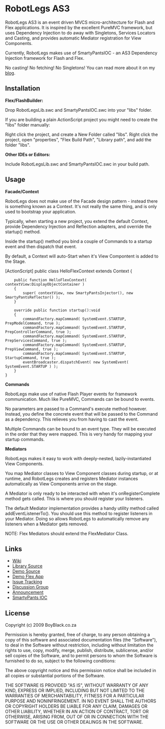 RobotLegs AS3
=============

RobotLegs AS3 is an event driven MVCS micro-architecture for Flash and Flex applications. It is inspired by the excellent PureMVC framework, but uses Dependency Injection to do away with Singletons, Services Locators and Casting, and provides automatic Mediator registration for View Components.

Currently, RobotLegs makes use of SmartyPantsIOC - an AS3 Dependency Injection framework for Flash and Flex.

No casting! No fetching! No Singletons! You can read more about it on my [blog](http://shaun.boyblack.co.za/blog/robotlegs-as3/).

Installation
------------

**Flex/FlashBuilder:**

Drop RobotLegsLib.swc and SmartyPantsIOC.swc into your "libs" folder.

If you are building a plain ActionScript project you might need to create the "libs" folder manually:

Right click the project, and create a New Folder called "libs".
Right click the project, open "properties", "Flex Build Path", "Library path", and add the folder "libs".

**Other IDEs or Editors:**

Include RobotLegsLib.swc and SmartyPantsIOC.swc in your build path.

Usage
-----

**Facade/Context**

RobotLegs does not make use of the Facade design pattern - instead there is something known as a Context. It's not really the same thing, and is only used to bootstrap your application.

Typically, when starting a new project, you extend the default Context, provide Dependency Injection and Reflection adapters, and override the startup() method.

Inside the startup() method you bind a couple of Commands to a startup event and then dispatch that event.

By default, a Context will auto-Start when it's View Compontent is added to the Stage.

  [ActionScript]
	public class HelloFlexContext extends Context
	{
    
		public function HelloFlexContext( contextView:DisplayObjectContainer )
		{
			super( contextView, new SmartyPantsInjector(), new SmartyPantsReflector() );
		}
    
		override public function startup():void
		{
			commandFactory.mapCommand( SystemEvent.STARTUP, PrepModelCommand, true );
			commandFactory.mapCommand( SystemEvent.STARTUP, PrepControllerCommand, true );
			commandFactory.mapCommand( SystemEvent.STARTUP, PrepServicesCommand, true );
			commandFactory.mapCommand( SystemEvent.STARTUP, PrepViewCommand, true );
			commandFactory.mapCommand( SystemEvent.STARTUP, StartupCommand, true );
			eventBroadcaster.dispatchEvent( new SystemEvent( SystemEvent.STARTUP ) );
		}
	}

**Commands**

RobotLegs make use of native Flash Player events for framework communication. Much like PureMVC, Commands can be bound to events.

No parameters are passed to a Command's execute method however. Instead, you define the concrete event that will be passed to the Command as a dependency. This relieves you from having to cast the event.

Multiple Commands can be bound to an event type. They will be executed in the order that they were mapped. This is very handy for mapping your startup commands.

**Mediators**

RobotLegs makes it easy to work with deeply-nested, lazily-instantiated View Components.

You map Mediator classes to View Component classes during startup, or at runtime, and RobotLegs creates and registers Mediator instances automatically as View Components arrive on the stage.

A Mediator is only ready to be interacted with when it's onRegisterComplete method gets called. This is where you should register your listeners.

The default Mediator implementation provides a handy utility method called addEventListenerTo(). You should use this method to register listeners in your Mediator. Doing so allows RobotLegs to automatically remove any listeners when a Mediator gets removed.


NOTE: Flex Mediators should extend the FlexMediator Class.

Links
-----
- [Wiki](http://wiki.github.com/darscan/robotlegs)
- [Library Source](http://github.com/darscan/robotlegs/tree/master)
- [Demo Source](http://github.com/darscan/robotlegsdemos/tree/master)
- [Demo Flex App](http://shaun.boyblack.co.za/flash/robotlegsdemo/HelloFlex.html)
- [Issue Tracking](http://github.com/darscan/robotlegs/issues)
- [Discussion Group](http://groups.google.com/group/robotlegs)
- [Announcement](http://shaun.boyblack.co.za/blog/2009/04/16/robotlegs-an-as3-mvcs-framework-for-flash-and-flex-applications-inspired-by-puremvc/)
- [SmartyPants IOC](http://code.google.com/p/smartypants-ioc/)

License
-------

Copyright (c) 2009 BoyBlack.co.za

Permission is hereby granted, free of charge, to any person obtaining a copy
of this software and associated documentation files (the "Software"), to deal
in the Software without restriction, including without limitation the rights
to use, copy, modify, merge, publish, distribute, sublicense, and/or sell
copies of the Software, and to permit persons to whom the Software is furnished
to do so, subject to the following conditions:

The above copyright notice and this permission notice shall be included in all
copies or substantial portions of the Software.

THE SOFTWARE IS PROVIDED "AS IS", WITHOUT WARRANTY OF ANY KIND, EXPRESS OR
IMPLIED, INCLUDING BUT NOT LIMITED TO THE WARRANTIES OF MERCHANTABILITY,
FITNESS FOR A PARTICULAR PURPOSE AND NONINFRINGEMENT. IN NO EVENT SHALL THE
AUTHORS OR COPYRIGHT HOLDERS BE LIABLE FOR ANY CLAIM, DAMAGES OR OTHER
LIABILITY, WHETHER IN AN ACTION OF CONTRACT, TORT OR OTHERWISE, ARISING FROM,
OUT OF OR IN CONNECTION WITH THE SOFTWARE OR THE USE OR OTHER DEALINGS IN
THE SOFTWARE.
